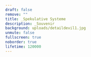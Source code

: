 ```yaml
---
draft: false
remove: ""
title: _Spekulative Systeme
description: _Souvenir
background: uploads/detaildevil1.jpg
unmute: false
fullscreen: true
noborder: true
lifetime: 120000
---
```

